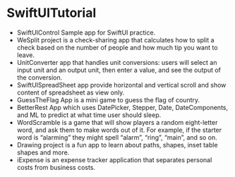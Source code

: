 # SwiftUITutorial
- SwiftUIControl Sample app for SwiftUI practice.
- WeSplit project is a check-sharing app that calculates how to split a check based on the number of people and how much tip you want to leave.
- UnitConverter app that handles unit conversions: users will select an input unit and an output unit, then enter a value, and see the output of the conversion.
- SwiftUISpreadSheet app provide horizontal and vertical scroll and show content of spreadsheet as view only.
- GuessTheFlag App is a mini game to guess the flag of country.
- BetterRest App which uses DatePicker, Stepper, Date, DateComponents, and ML to predict at what time user should sleep.
- WordScramble is a game that will show players a random eight-letter word, and ask them to make words out of it. For example, if the starter word is “alarming” they might spell “alarm”, “ring”, “main”, and so on.
- Drawing project is a fun app to learn about paths, shapes, inset table shapes and more.
- iExpense is an expense tracker application that separates personal costs from business costs.
